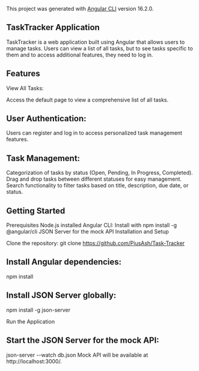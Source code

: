 This project was generated with [Angular CLI](https://github.com/angular/angular-cli) version 16.2.0.

## TaskTracker Application
TaskTracker is a web application built using Angular that allows users to manage tasks. Users can view a list of all tasks, but to see tasks specific to them and to access additional features, they need to log in.

## Features
View All Tasks:

Access the default page to view a comprehensive list of all tasks.
## User Authentication:

Users can register and log in to access personalized task management features.
## Task Management:

Categorization of tasks by status (Open, Pending, In Progress, Completed).
Drag and drop tasks between different statuses for easy management.
Search functionality to filter tasks based on title, description, due date, or status.

## Getting Started
Prerequisites
Node.js installed
Angular CLI: Install with npm install -g @angular/cli
JSON Server for the mock API
Installation and Setup

Clone the repository: git clone https://github.com/PiusAsh/Task-Tracker

##  Install Angular dependencies:
npm install

## Install JSON Server globally:
npm install -g json-server

Run the Application
##  Start the JSON Server for the mock API:
json-server --watch db.json
Mock API will be available at http://localhost:3000/.
